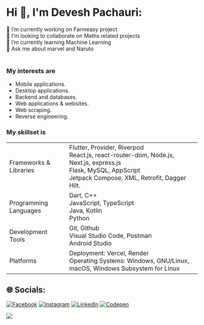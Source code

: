# Hi 👋, I'm Devesh Pachauri:
🔭 I’m currently working on Farmeasy project <br>🤝 I'm looking to collaborate on Maths related projects <br>🌱 I’m currently learning Machine Learning<br>💬 Ask me about marvel and Naruto <br><br>


### My interests are

- Mobile applications.
- Desktop applications.
- Backend and databases.
- Web applications & websites.
- Web scraping.
- Reverse engineering.

### My skillset is

<table>
  <tr>
    <td>Frameworks & Libraries</td>
    <td>
      Flutter, Provider, Riverpod
      <br>
      React.js, react-router-dom, Node.js, Next.js, express.js
      <br>
     Flask, MySQL, AppScript
      <br>
     Jetpack Compose, XML, Retrofit, Dagger Hilt.
    </td>
  </tr>
  <tr>
    <td>Programming Languages</td>
    <td>
      Dart, C++
      <br>
      JavaScript, TypeScript
      <br>
      Java, Kotlin
        <br>
      Python
    </td>
  </tr>
  <tr>
    <td>Development Tools</td>
    <td>
      Git, Github
      <br>
      Visual Studio Code, Postman
      <br>
      Android Studio
    </td>
  </tr>
  <tr>
    <td>Platforms</td>
    <td>
      Deployment:  Vercel, Render
      <br>
      Operating Systems: Windows, GNU/Linux, macOS, Windows Subsystem for Linux
    </td>
  </tr>
</table>















## 🌐 Socials:
[![Facebook](https://img.shields.io/badge/Facebook-%231877F2.svg?logo=Facebook&logoColor=white)](https://facebook.com/Devesh) [![Instagram](https://img.shields.io/badge/Instagram-%23E4405F.svg?logo=Instagram&logoColor=white)](https://instagram.com/_devesh_pachauri23) [![LinkedIn](https://img.shields.io/badge/LinkedIn-%230077B5.svg?logo=linkedin&logoColor=white)](https://linkedin.com/in/devesh_23) [![Codepen](https://img.shields.io/badge/Codepen-000000?style=for-the-badge&logo=codepen&logoColor=white)](https://codepen.io/https://codepen.io/Devesh_pachauri) 


[![](https://visitcount.itsvg.in/api?id=Devesh-23&icon=6&color=9)](https://visitcount.itsvg.in)

<!-- Proudly created with GPRM ( https://gprm.itsvg.in ) -->
